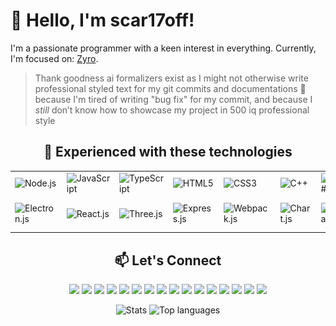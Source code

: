 # 👋 Hello, I'm scar17off!

I'm a passionate programmer with a keen interest in everything. Currently, I'm focused on: [Zyro](https://github.com/scar17off/zyro-ddnet). 
> Thank goodness ai formalizers exist as I might not otherwise write professional styled text for my git commits and documentations 🙏 because I'm tired of writing "bug fix" for my commit, and because I *still* don’t know how to showcase my project in 500 iq professional style

<div align="center">

## 🚀 Experienced with these technologies

<table>
  <tr>
    <td><img src="https://raw.githubusercontent.com/rahulbanerjee26/githubAboutMeGenerator/main/icons/nodejs.svg" alt="Node.js" width="50" height="50"></td>
    <td><img src="https://raw.githubusercontent.com/rahulbanerjee26/githubAboutMeGenerator/main/icons/javascript.svg" alt="JavaScript" width="50" height="50"></td>
    <td><img src="https://raw.githubusercontent.com/rahulbanerjee26/githubAboutMeGenerator/main/icons/typescript.svg" alt="TypeScript" width="50" height="50"></td>
    <td><img src="https://raw.githubusercontent.com/rahulbanerjee26/githubAboutMeGenerator/main/icons/html.svg" alt="HTML5" width="50" height="50"></td>
    <td><img src="https://raw.githubusercontent.com/rahulbanerjee26/githubAboutMeGenerator/main/icons/css.svg" alt="CSS3" width="50" height="50"></td>
    <td><img src="https://raw.githubusercontent.com/rahulbanerjee26/githubAboutMeGenerator/main/icons/cpp.svg" alt="C++" width="50" height="50"></td>
    <td><img src="https://raw.githubusercontent.com/rahulbanerjee26/githubAboutMeGenerator/main/icons/csharp.svg" alt="C#" width="50" height="50"></td>
    <td><img src="https://raw.githubusercontent.com/rahulbanerjee26/githubAboutMeGenerator/main/icons/python.svg" alt="Python" width="50" height="50"></td>
    <td><img src="https://img.icons8.com/?size=96&id=KppI8aNv6oQe&format=png" alt="Lua" width="50" height="50"></td>
  </tr>
  <tr>
    <td><img src="https://raw.githubusercontent.com/rahulbanerjee26/githubAboutMeGenerator/main/icons/electron.svg" alt="Electron.js" width="50" height="50"></td>
    <td><img src="https://raw.githubusercontent.com/rahulbanerjee26/githubAboutMeGenerator/main/icons/reactjs.svg" alt="React.js" width="50" height="50"></td>
    <td><img src="https://upload.wikimedia.org/wikipedia/commons/thumb/3/3f/Three.js_Icon.svg/1200px-Three.js_Icon.svg.png" alt="Three.js" width="50" height="50"></td>
    <td><img src="https://raw.githubusercontent.com/rahulbanerjee26/githubAboutMeGenerator/main/icons/express.svg" alt="Express.js" width="50" height="50"></td>
    <td><img src="https://raw.githubusercontent.com/rahulbanerjee26/githubAboutMeGenerator/main/icons/webpack.svg" alt="Webpack.js" width="50" height="50"></td>
    <td><img src="https://raw.githubusercontent.com/rahulbanerjee26/githubAboutMeGenerator/main/icons/chartjs.svg" alt="Chart.js" width="50" height="50"></td>
    <td><img src="https://raw.githubusercontent.com/rahulbanerjee26/githubAboutMeGenerator/main/icons/flask.svg" alt="Flask" width="50" height="50"></td>
    <td><img src="https://raw.githubusercontent.com/rahulbanerjee26/githubAboutMeGenerator/main/icons/unity.svg" alt="Unity" width="50" height="50"></td>
    <td><img src="https://icon.icepanel.io/Technology/png-shadow-512/Socket.io.png" alt="Socket.io" width="50" height="50"></td>
    <td><img src="https://raw.githubusercontent.com/uNetworking/uWebSockets/master/misc/logo.svg" alt="uWebSockets" width="50" height="50"></td>
    <td><img src="https://upload.wikimedia.org/wikipedia/commons/2/2d/Tensorflow_logo.svg" alt="Tensorflow" width="50" height="50"></td>
    <td><img src="https://raw.githubusercontent.com/scar17off/scar17off/main/Gradio.png" alt="Gradio UI" width="50" height="50"></td>
  </tr>
</table>

## 📫 Let's Connect

<div align="center">
  <a href="https://discord.gg/59jvbFpCza"><img src="https://img.shields.io/badge/Discord-7289DA?logo=discord&logoColor=white"></a>
  <a href="https://x.com/scar17off"><img src="https://img.shields.io/badge/X-1DA1F2?logo=x"></a>
  <a href="https://t.me/scar17off"><img src="https://img.shields.io/badge/Telegram-2CA5E0?logo=telegram&logoColor=white"></a>
  <a href="https://rvlt.gg/JR5xYVBm"><img src="https://img.shields.io/revolt/invite/JR5xYVBm?logo=revoltdotchat&logoColor=white&label=Revolt"></a>
  <a href="https://guilded.gg/scar17off"><img src="https://img.shields.io/badge/Guilded-7D00FF?logo=guilded&logoColor=white"></a>
  <a href="https://steamcommunity.com/id/scar17off/"><img src="https://img.shields.io/badge/Steam-000000?logo=steam&logoColor=white"></a>
  <a href="https://greasyfork.org/en/users/754226-scar17"><img src="https://img.shields.io/badge/Greasy_Fork-009966?logo=greasyfork&logoColor=white"></a>
  <a href="https://pastebin.com/u/scar17"><img src="https://img.shields.io/badge/Pastebin-02D345?logo=pastebin&logoColor=white"></a>
  <a href="https://www.reddit.com/user/scar17off/"><img src="https://img.shields.io/badge/Reddit-FF4500?logo=reddit&logoColor=white"></a>
  <a href="https://www.roblox.com/users/3175818992/profile"><img src="https://img.shields.io/badge/Roblox-CA1F37?logo=roblox&logoColor=white"></a>
  <a href="https://pinterest.com/scar17off/"><img src="https://img.shields.io/badge/Pinterest-E60023?logo=pinterest&logoColor=white"></a>
  <a href="https://www.npmjs.com/~scar17off"><img src="https://img.shields.io/badge/npm-CB3837?logo=npm&logoColor=white"></a>
  <a href="https://en.gravatar.com/scar17off"><img src="https://img.shields.io/badge/Gravatar-1E8CBE?logo=gravatar&logoColor=white"></a>
  <a href="https://www.youtube.com/@scar17off"><img src="https://img.shields.io/badge/YouTube-FF0000?logo=youtube&logoColor=white"></a>
  <a href="https://www.twitch.tv/scar17off"><img src="https://img.shields.io/badge/Twitch-9146FF?logo=twitch&logoColor=white"></a>
  <a href="https://dev.to/scar17off"><img src="https://img.shields.io/badge/dev-to?logo=dev.to"></a>
</div>

![Stats](https://github-readme-stats.vercel.app/api?username=scar17off&show_icons=true&count_private=true&hide=issues,prs&theme=dark)
![Top languages](https://github-readme-stats.vercel.app/api/top-langs/?username=scar17off&theme=dark)

</div>
